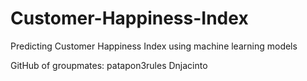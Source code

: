 # Customer-Happiness-Index
Predicting Customer Happiness Index using machine learning models

GitHub of groupmates:
patapon3rules
Dnjacinto

